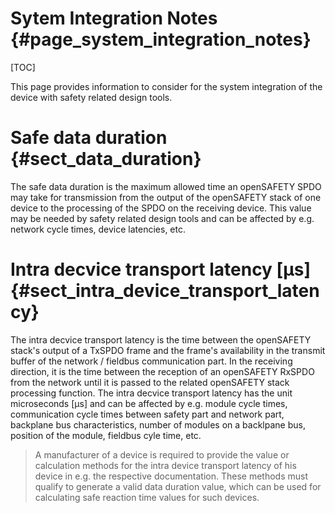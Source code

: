 Sytem Integration Notes {#page_system_integration_notes}
==================

[TOC]

This page provides information to consider for the system integration of the
device with safety related design tools.

# Safe data duration {#sect_data_duration}

The safe data duration is the maximum allowed time an openSAFETY SPDO may take
for transmission from the output of the openSAFETY stack of one device
to the processing of the SPDO on the receiving device.
This value may be needed by safety related design tools and can be affected
by e.g. network cycle times, device latencies, etc.


# Intra decvice transport latency [µs] {#sect_intra_device_transport_latency}

The intra decvice transport latency is the time between the openSAFETY stack's
output of a TxSPDO frame and the frame's availability in the transmit buffer
of the network / fieldbus communication part.
In the receiving direction, it is the time between the reception of an
openSAFETY RxSPDO from the network until it is passed to the related openSAFETY
stack processing function.
The intra decvice transport latency has the unit microseconds [µs] and
can be affected by e.g. module cycle times, communication cycle times between
safety part and network part, backplane bus characteristics,
number of modules on a backlpane bus, position of the module,
fieldbus cyle time, etc.

> A manufacturer of a device is required to provide the value or calculation
> methods for the intra device transport latency of his device in e.g.
> the respective documentation.
> These methods must qualify to generate a valid data duration value,
> which can be used for calculating safe reaction time values for such devices.


